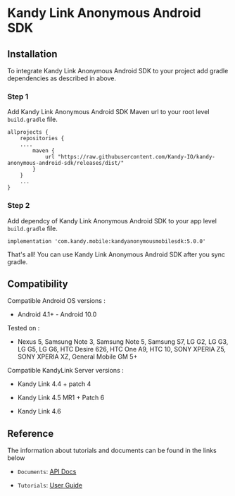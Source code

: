 # Kandy Link Anonymous Android SDK

## Installation
To integrate Kandy Link Anonymous Android SDK to your project add gradle dependencies as described in above.

### Step 1
Add Kandy Link Anonymous Android SDK Maven url to your root level `build.gradle` file.
```
allprojects {
    repositories {
    ....
        maven {
            url "https://raw.githubusercontent.com/Kandy-IO/kandy-anonymous-android-sdk/releases/dist/"
        }   
    }
    ...
}
```

### Step 2
Add dependcy of Kandy Link Anonymous Android SDK to your app level `build.gradle` file.

```
implementation 'com.kandy.mobile:kandyanonymousmobilesdk:5.0.0'
```

That's all! You can use Kandy Link Anonymous Android SDK after you sync gradle.

## Compatibility
Compatible Android OS versions :

* Android 4.1+ - Android 10.0

Tested on :

* Nexus 5, Samsung Note 3, Samsung Note 5, Samsung S7, LG G2, LG G3, LG G5, LG G6, HTC Desire 626, HTC One A9, HTC 10, SONY XPERIA Z5, SONY XPERIA XZ, General Mobile GM 5+

Compatible KandyLink Server versions :

* Kandy Link 4.4 + patch 4

* Kandy Link 4.5 MR1 + Patch 6

* Kandy Link 4.6

## Reference

The information about tutorials and documents can be found in the links below

* `Documents`: [API Docs](https://kandy-io.github.io/kandy-anonymous-android-sdk/docs)

* `Tutorials`: [User Guide](https://kandy-io.github.io/kandy-anonymous-android-sdk/tutorials/)
